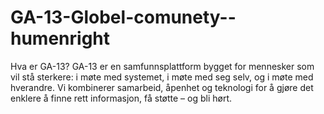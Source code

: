 # GA-13-Globel-comunety--humenright
Hva er GA-13? GA-13 er en samfunnsplattform bygget for mennesker som vil stå sterkere: i møte med systemet, i møte med seg selv, og i møte med hverandre. Vi kombinerer samarbeid, åpenhet og teknologi for å gjøre det enklere å finne rett informasjon, få støtte – og bli hørt.
